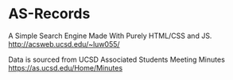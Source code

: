 # AS-Records
A Simple Search Engine Made With Purely HTML/CSS and JS. http://acsweb.ucsd.edu/~luw055/

Data is sourced from UCSD Associated Students Meeting Minutes https://as.ucsd.edu/Home/Minutes
